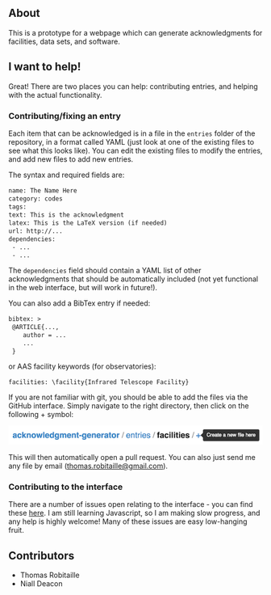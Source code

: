 About
-----

This is a prototype for a webpage which can generate acknowledgments for
facilities, data sets, and software.

I want to help!
---------------

Great! There are two places you can help: contributing entries, and helping
with the actual functionality.

### Contributing/fixing an entry

Each item that can be acknowledged is in a file in the ``entries`` folder of
the repository, in a format called YAML (just look at one of the existing files
to see what this looks like). You can edit the existing files to modify the
entries, and add new files to add new entries.

The syntax and required fields are:

    name: The Name Here
    category: codes
    tags:
    text: This is the acknowledgment
    latex: This is the LaTeX version (if needed)
    url: http://...
    dependencies:
     - ...
     - ...

The ``dependencies`` field should contain a YAML list of other acknowledgments
that should be automatically included (not yet functional in the web interface,
but will work in future!).

You can also add a BibTex entry if needed:

    bibtex: >
     @ARTICLE{...,
        author = ...
        ...
     }

or AAS facility keywords (for observatories):

    facilities: \facility{Infrared Telescope Facility}

If you are not familiar with git, you should be able to add the files via the
GitHub interface. Simply navigate to the right directory, then click on the
following + symbol:

![add_file.png](add_file.png)

This will then automatically open a pull request. You can also just send me any
file by email (thomas.robitaille@gmail.com).

### Contributing to the interface

There are a number of issues open relating to the interface - you can find
these [here](https://github.com/astrofrog/acknowledgment-generator/issues). I
am still learning Javascript, so I am making slow progress, and any help is
highly welcome! Many of these issues are easy low-hanging fruit.

Contributors
------------

- Thomas Robitaille
- Niall Deacon
